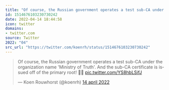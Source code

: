 ```yaml
---
title: "Of course, the Russian government operates a test sub-CA under the organization name 'Ministry of Tr..."
id: 1514676103230730242
date: 2022-04-14 18:44:58
icon: twitter
domains:
- twitter.com
source: Twitter
2022: "04"
src_url: "https://twitter.com/koenrh/status/1514676103230730242"
---
```

<blockquote class="twitter-tweet" data-lang="nl" data-dnt="true"><p lang="en" dir="ltr">Of course, the Russian government operates a test sub-CA under the organization name &#39;Ministry of Truth&#39;. And the sub-CA certificate is issued off of the primary root! 🤦‍♂️ <a href="https://t.co/YS8hbLSifJ">pic.twitter.com/YS8hbLSifJ</a></p>&mdash; Koen Rouwhorst (@koenrh) <a href="https://twitter.com/koenrh/status/1514676103230730242?ref_src=twsrc%5Etfw">14 april 2022</a></blockquote>
<script async src="https://platform.twitter.com/widgets.js" charset="utf-8"></script>

